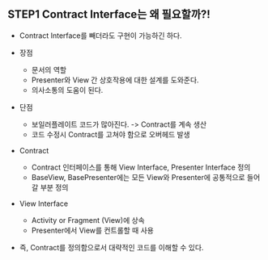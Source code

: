 ## STEP1 Contract Interface는 왜 필요할까?!
- Contract Interface를 빼더라도 구현이 가능하긴 하다.
- 장점 
  - 문서의 역할
  - Presenter와 View 간 상호작용에 대한 설계를 도와준다.
  - 의사소통의 도움이 된다.
- 단점
  - 보일러플레이트 코드가 많아진다. -> Contract를 계속 생산
  - 코드 수정시 Contract를 고쳐야 함으로 오버헤드 발생


- Contract 
  - Contract 인터페이스를 통해 View Interface, Presenter Interface 정의
  - BaseView, BasePresenter에는 모든 View와 Presenter에 공통적으로 들어갈 부분 정의
- View Interface
  - Activity or Fragment (View)에 상속
  - Presenter에서 View를 컨트롤할 때 사용
- 즉, Contract를 정의함으로서 대략적인 코드를 이해할 수 있다.


